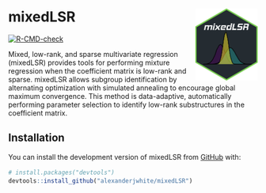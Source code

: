 
<!-- README.md is generated from README.Rmd. Please edit that file -->

# mixedLSR <img src="man/figures/logo.png" align="right" width="25%"/>

<!-- badges: start -->

[![R-CMD-check](https://github.com/alexanderjwhite/mixedLSR/actions/workflows/R-CMD-check.yaml/badge.svg)](https://github.com/alexanderjwhite/mixedLSR/actions/workflows/R-CMD-check.yaml)
<!-- badges: end -->

Mixed, low-rank, and sparse multivariate regression (mixedLSR) provides
tools for performing mixture regression when the coefficient matrix is
low-rank and sparse. mixedLSR allows subgroup identification by
alternating optimization with simulated annealing to encourage global
maximum convergence. This method is data-adaptive, automatically
performing parameter selection to identify low-rank substructures in the
coefficient matrix.

## Installation

You can install the development version of mixedLSR from
[GitHub](https://github.com/) with:

``` r
# install.packages("devtools")
devtools::install_github("alexanderjwhite/mixedLSR")
```
